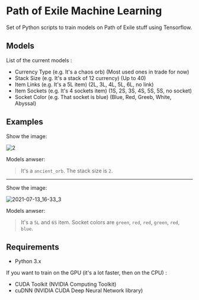 # Path of Exile Machine Learning
Set of Python scripts to train models on Path of Exile stuff using Tensorflow.

## Models
List of the current models : 
- Currency Type (e.g. It's a chaos orb) (Most used ones in trade for now)
- Stack Size (e.g. It's a stack of 12 currency) (Up to 40)
- Item Links (e.g. It's a 5L item) (2L, 3L, 4L, 5L, 6L, no link)
- Item Sockets (e.g. It's 4 sockets item) (1S, 2S, 3S, 4S, 5S, 5S, no socket)
- Socket Color (e.g. That socket is blue) (Blue, Red, Greeb, White, Abyssal)

## Examples
Show the image:

![2](https://user-images.githubusercontent.com/25111613/126014531-2a5c7bf2-e2f1-460c-8a5e-58775ffc5c51.png)

Models anwser: 
> It's a `ancient_orb`. The stack size is `2`.

--- 

Show the image:

![2021-07-13_16-33_3](https://user-images.githubusercontent.com/25111613/126014667-f58aeaec-d36d-4b81-a8e4-99d68115ec72.png)

Models anwser: 
> It's a `5L` and `6S` item. Socket colors are `green`, `red`, `red`, `green`, `red`, `blue`.

## Requirements
- Python 3.x

If you want to train on the GPU (it's a lot faster, then on the CPU) : 

- CUDA Toolkit (NVIDIA Computing Toolkit)
- cuDNN (NVIDIA CUDA Deep Neural Network library)
